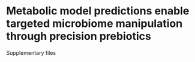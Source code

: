 # Metabolic model predictions enable targeted microbiome manipulation through precision prebiotics
Supplementary files

